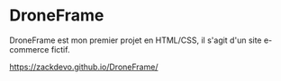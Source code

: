# DroneFrame

DroneFrame est mon premier projet en HTML/CSS, il s'agit d'un site e-commerce fictif.

https://zackdevo.github.io/DroneFrame/

